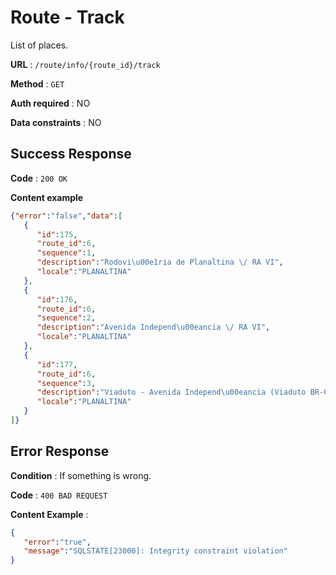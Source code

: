 # Route - Track

List of places.

**URL** : `/route/info/{route_id}/track`

**Method** : `GET`

**Auth required** : NO

**Data constraints** : NO

## Success Response

**Code** : `200 OK`

**Content example**

```json
{"error":"false","data":[
   {
      "id":175,
      "route_id":6,
      "sequence":1,
      "description":"Rodovi\u00e1ria de Planaltina \/ RA VI",
      "locale":"PLANALTINA"
   },
   {
      "id":176,
      "route_id":6,
      "sequence":2,
      "description":"Avenida Independ\u00eancia \/ RA VI",
      "locale":"PLANALTINA"
   },
   {
      "id":177,
      "route_id":6,
      "sequence":3,
      "description":"Viaduto - Avenida Independ\u00eancia (Viaduto BR-020 sobre Av Independ\u00eancia) \/ RA VI",
      "locale":"PLANALTINA"
   }
]}
```

## Error Response

**Condition** : If something is wrong.

**Code** : `400 BAD REQUEST`

**Content Example** :

```json
{  
   "error":"true",
   "message":"SQLSTATE[23000]: Integrity constraint violation"
}
```
